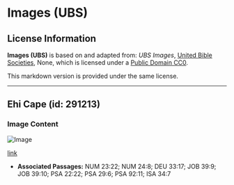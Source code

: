 # Images (UBS)

## License Information

**Images (UBS)** is based on and adapted from: _UBS Images_, [United Bible Societies](https://unitedbiblesocieties.org/), None, which is licensed under a [Public Domain CC0](https://creativecommons.org/public-domain/cc0/).

This markdown version is provided under the same license.



--------------------------------

## Ehi Cape (id: 291213)

### Image Content

![Image](https://cdn.aquifer.bible/aquifer-content/resources/Media/WEB-0104_cape_buffalo.jpg)

[link](https://cdn.aquifer.bible/aquifer-content/resources/Media/WEB-0104_cape_buffalo.jpg)

* **Associated Passages:** NUM 23:22; NUM 24:8; DEU 33:17; JOB 39:9; JOB 39:10; PSA 22:22; PSA 29:6; PSA 92:11; ISA 34:7

